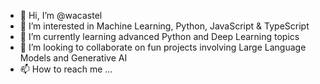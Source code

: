 - 👋 Hi, I’m @wacastel
- 👀 I’m interested in Machine Learning, Python, JavaScript & TypeScript
- 🌱 I’m currently learning advanced Python and Deep Learning topics
- 💞️ I’m looking to collaborate on fun projects involving Large Language Models and Generative AI
- 📫 How to reach me ...

<!---
wacastel/wacastel is a ✨ special ✨ repository because its `README.md` (this file) appears on your GitHub profile.
You can click the Preview link to take a look at your changes.
--->
